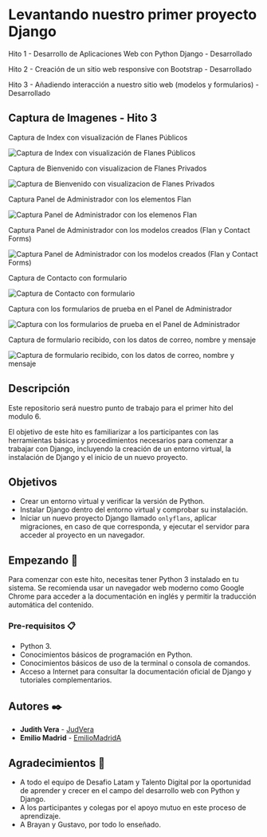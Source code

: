 # Levantando nuestro primer proyecto Django

Hito 1 - Desarrollo de Aplicaciones Web con Python Django - Desarrollado

Hito 2 - Creación de un sitio web responsive con Bootstrap - Desarrollado

Hito 3 - Añadiendo interacción a nuestro sitio web (modelos y formularios) - Desarrollado

## Captura de Imagenes - Hito 3

Captura de Index con visualización de Flanes Públicos

![Captura de Index con visualización de Flanes Públicos](projecto_onlyflans/web/static/img/captura1.jpg)

Captura de Bienvenido con visualizacion de Flanes Privados

![Captura de Bienvenido con visualizacion de Flanes Privados](projecto_onlyflans/web/static/img/captura2.jpg)

Captura Panel de Administrador con los elementos Flan

![Captura Panel de Administrador con los elemenos Flan](projecto_onlyflans/web/static/img/captura5.jpg)

Captura Panel de Administrador con los modelos creados (Flan y Contact Forms)

![Captura Panel de Administrador con los modelos creados (Flan y Contact Forms)](projecto_onlyflans/web/static/img/captura4.jpg)

Captura de Contacto con formulario

![Captura de Contacto con formulario](projecto_onlyflans/web/static/img/captura3.jpg)

Captura con los formularios de prueba en el Panel de Administrador

![Captura con los formularios de prueba en el Panel de Administrador](projecto_onlyflans/web/static/img/captura6.jpg)

Captura de formulario recibido, con los datos de correo, nombre y mensaje

![Captura de formulario recibido, con los datos de correo, nombre y mensaje](projecto_onlyflans/web/static/img/captura7.jpg)

## Descripción

Este repositorio será nuestro punto de trabajo para el primer hito del modulo 6.

El objetivo de este hito es familiarizar a los participantes con las herramientas básicas y procedimientos necesarios para comenzar a trabajar con Django, incluyendo la creación de un entorno virtual, la instalación de Django y el inicio de un nuevo proyecto.

## Objetivos

- Crear un entorno virtual y verificar la versión de Python.
- Instalar Django dentro del entorno virtual y comprobar su instalación.
- Iniciar un nuevo proyecto Django llamado `onlyflans`, aplicar migraciones, en caso de que corresponda, y ejecutar el servidor para acceder al proyecto en un navegador.

## Empezando 🚀

Para comenzar con este hito, necesitas tener Python 3 instalado en tu sistema. Se recomienda usar un navegador web moderno como Google Chrome para acceder a la documentación en inglés y permitir la traducción automática del contenido.

### Pre-requisitos 📋

- Python 3.
- Conocimientos básicos de programación en Python.
- Conocimientos básicos de uso de la terminal o consola de comandos.
- Acceso a Internet para consultar la documentación oficial de Django y tutoriales complementarios.

## Autores ✒️

- **Judith Vera** - [JudVera](https://github.com/JudVera)
- **Emilio Madrid** - [EmilioMadridA](https://github.com/EmilioMadridA)

## Agradecimientos 🎁

- A todo el equipo de Desafio Latam y Talento Digital por la oportunidad de aprender y crecer en el campo del desarrollo web con Python y Django.
- A los participantes y colegas por el apoyo mutuo en este proceso de aprendizaje.
- A Brayan y Gustavo, por todo lo enseñado.